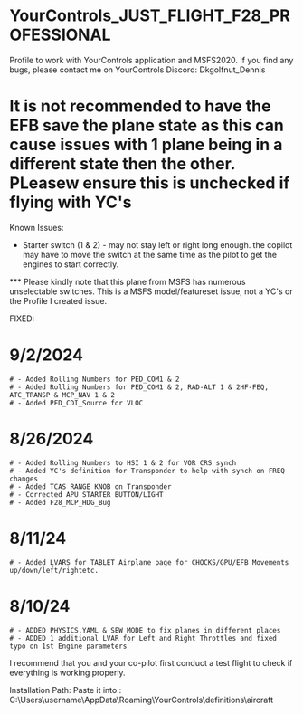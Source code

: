 # YourControls_JUST_FLIGHT_F28_PROFESSIONAL
Profile to work with YourControls application and MSFS2020. If you find any bugs, please contact me on YourControls Discord: Dkgolfnut_Dennis

# It is not recommended to have the EFB save the plane state as this can cause issues with 1 plane being in a different state then the  other. PLeasew ensure this is unchecked if flying with YC's 

Known Issues:
  - Starter switch (1 & 2) - may not stay left or right long enough. the copilot may have to move the switch at the same time as the pilot to get the engines to start correctly.  


*** Please kindly note that this plane from MSFS has numerous unselectable switches. This is a MSFS model/featureset issue, not a YC's or the Profile I created issue.

FIXED: 
   # 9/2/2024
    # - Added Rolling Numbers for PED_COM1 & 2
    # - Added Rolling Numbers for PED_COM1 & 2, RAD-ALT 1 & 2HF-FEQ, ATC_TRANSP & MCP_NAV 1 & 2 
    # - Added PFD_CDI_Source for VLOC
   # 8/26/2024
    # - Added Rolling Numbers to HSI 1 & 2 for VOR CRS synch
    # - Added YC's definition for Transponder to help with synch on FREQ changes
    # - Added TCAS RANGE KNOB on Transponder
    # - Corrected APU STARTER BUTTON/LIGHT
    # - Added F28_MCP_HDG_Bug
  
   # 8/11/24
    # - Added LVARS for TABLET Airplane page for CHOCKS/GPU/EFB Movements up/down/left/rightetc. 
  
   #  8/10/24 
    # - ADDED PHYSICS.YAML & SEW MODE to fix planes in different places
    # - ADDED 1 additional LVAR for Left and Right Throttles and fixed typo on 1st Engine parameters 

I recommend that you and your co-pilot first conduct a test flight to check if everything is working properly.

Installation Path: Paste it into : C:\Users\username\AppData\Roaming\YourControls\definitions\aircraft
